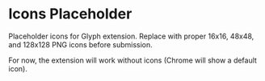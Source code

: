 # Icons Placeholder

Placeholder icons for Glyph extension.
Replace with proper 16x16, 48x48, and 128x128 PNG icons before submission.

For now, the extension will work without icons (Chrome will show a default icon).
